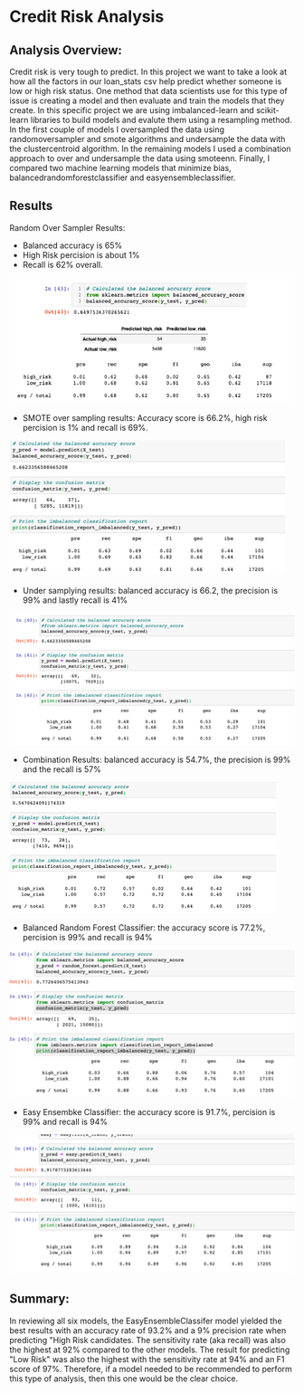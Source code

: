 # Credit Risk Analysis

## Analysis Overview:

Credit risk is very tough to predict. In this project we want to take a look at how all the factors in our loan_stats csv help predict whether someone is low or high risk status. One method that data scientists use for this type of issue is creating a model and then evaluate and train the models that they create. In this specific project we are using imbalanced-learn and scikit-learn libraries to build models and evalute them using a resampling method. In the first couple of models I oversampled the data using randomoversampler and smote algorithms and undersample the data with the clustercentroid algorithm. In the remaining models I used a combination approach to over and undersample the data using smoteenn. Finally, I compared two machine learning models that minimize bias, balancedrandomforestclassifier and easyensembleclassifier. 

## Results

Random Over Sampler Results: 

- Balanced accuracy is 65%
- High Risk percision is about 1%
- Recall is 62% overall. 

![this is an image](https://github.com/Orangexinlan/Credit_Risk_Analysis/blob/b1e250d7db7663c5cd94ed7877dae98fbcc9761f/Resources/SS.png)

- SMOTE over sampling results: Accuracy score is 66.2%, high risk percision is 1% and recall is 69%. 

![this is an image](https://github.com/Orangexinlan/Credit_Risk_Analysis/blob/b1e250d7db7663c5cd94ed7877dae98fbcc9761f/Resources/Smote.png)

- Under samplying results: balanced accuracy is 66.2, the precision is 99% and lastly recall is 41%

![this is an image](https://github.com/Orangexinlan/Credit_Risk_Analysis/blob/b1e250d7db7663c5cd94ed7877dae98fbcc9761f/Resources/Undersamplying.png)

- Combination Results: balanced accuracy is 54.7%, the precision is 99% and the recall is 57%

![this is an image](https://github.com/Orangexinlan/Credit_Risk_Analysis/blob/b1e250d7db7663c5cd94ed7877dae98fbcc9761f/Resources/Balanced.png)

- Balanced Random Forest Classifier: the accuracy score is 77.2%, percision is 99% and recall is 94%

![this is an image](https://github.com/Orangexinlan/Credit_Risk_Analysis/blob/b1e250d7db7663c5cd94ed7877dae98fbcc9761f/Resources/Forest.png)

- Easy Ensembke Classifier: the accuracy score is 91.7%, percision is 99% and recall is 94%

![this is an image](https://github.com/Orangexinlan/Credit_Risk_Analysis/blob/b1e250d7db7663c5cd94ed7877dae98fbcc9761f/Resources/Ensemble.png)

## Summary:

In reviewing all six models, the EasyEnsembleClassifer model yielded the best results with an accuracy rate of 93.2% and a 9% precision rate when predicting "High Risk candidates. The sensitivity rate (aka recall) was also the highest at 92% compared to the other models. The result for predicting "Low Risk" was also the highest with the sensitivity rate at 94% and an F1 score of 97%. Therefore, if a model needed to be recommended to perform this type of analysis, then this one would be the clear choice.
